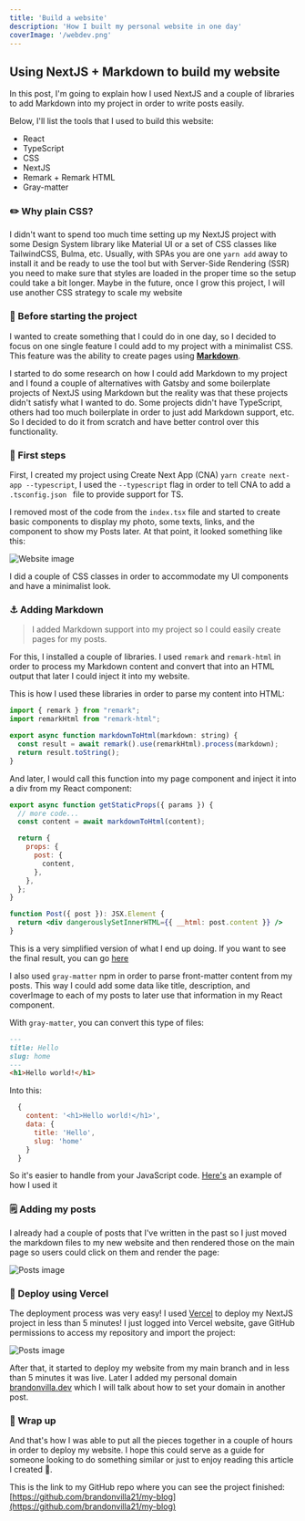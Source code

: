 ```yaml
---
title: 'Build a website'
description: 'How I built my personal website in one day'
coverImage: '/webdev.png'
---
```



## Using NextJS + Markdown to build my website

In this post, I'm going to explain how I used NextJS and a couple of libraries to add Markdown
into my project in order to write posts easily.

Below, I'll list the tools that I used to build this website: 

- React
- TypeScript
- CSS
- NextJS
- Remark + Remark HTML
- Gray-matter

### ✏️ Why plain CSS?
I didn't want to spend too much time setting up my NextJS project with some Design System library like Material UI or
a set of CSS classes like TailwindCSS, Bulma, etc. Usually, with SPAs you are one `yarn add` away to install it and be
ready to use the tool but with Server-Side Rendering (SSR) you need to make sure that styles are loaded in the proper time so
the setup could take a bit longer. Maybe in the future, once I grow this project, I will use another CSS strategy to scale my
website
### 📝 Before starting the project

I wanted to create something that I could do in one day, so I decided to focus on one single feature I could add to my project
with a minimalist CSS. This feature was the ability to create pages using [**Markdown**](https://www.markdownguide.org/getting-started/#what-is-markdown).

I started to do some research on how I could add Markdown to my project and I found a couple of alternatives with Gatsby and some boilerplate projects of NextJS using Markdown but the reality was that these projects didn't satisfy what I wanted to do. Some projects didn't have TypeScript, others had too much boilerplate in order to just add Markdown support, etc. So I decided to do it from scratch and have better control over this functionality. 

### 👟 First steps

First, I created my project using Create Next App (CNA) `yarn create next-app --typescript`, I used the `--typescript` flag in order to tell CNA to add a `.tsconfig.json ` file to provide support for TS. 

I removed most of the code from the `index.tsx` file and started to create basic components to display my photo, some texts, links, and the component to show my Posts later. At that point, it looked something like this:

![Website image](http://brandonvilla.dev/website.png)

I did a couple of CSS classes in order to accommodate my UI components and have a minimalist look.

### ⚓️ Adding Markdown

> I added Markdown support into my project so I could easily create pages for my posts. 

For this, I installed a couple of libraries. I used `remark` and `remark-html` in order to process my 
Markdown content and convert that into an HTML output that later I could inject it into my website.

This is how I used these libraries in order to parse my content into HTML:
```javascript
import { remark } from "remark";
import remarkHtml from "remark-html";

export async function markdownToHtml(markdown: string) {
  const result = await remark().use(remarkHtml).process(markdown);
  return result.toString();
}
```

And later, I would call this function into my page component and inject it into a div from my React component:
```jsx
export async function getStaticProps({ params }) {
  // more code...
  const content = await markdownToHtml(content);

  return {
    props: {
      post: {
        content,
      },
    },
  };
}

function Post({ post }): JSX.Element {
  return <div dangerouslySetInnerHTML={{ __html: post.content }} />
}
```

This is a very simplified version of what I end up doing. If you want to see the final result, you can go [here](https://github.com/brandonvilla21/my-blog/blob/main/pages/posts/%5Bslug%5D.tsx#L37)


I also used `gray-matter` npm in order to parse front-matter content from my posts. This way I could add some data like title, description, and coverImage to each of my posts to later use that information in my React component.

With `gray-matter`, you can convert this type of files:
```md
---
title: Hello
slug: home
---
<h1>Hello world!</h1>
```

Into this:
```javascript
  {
    content: '<h1>Hello world!</h1>',
    data: { 
      title: 'Hello', 
      slug: 'home' 
    }
  }
```

So it's easier to handle from your JavaScript code. [Here's](https://github.com/brandonvilla21/my-blog/blob/main/utils/markdown-parser.ts#L22) an example of how I used it

### 🗒 Adding my posts

I already had a couple of posts that I've written in the past so I just moved the markdown files to my new website and then rendered those on the main page so users could click on them and render the page:

![Posts image](http://brandonvilla.dev/posts.png)

### 🚀 Deploy using Vercel

The deployment process was very easy! I used [Vercel](https://vercel.com/) to deploy my NextJS project in less than 5 minutes! I just logged into Vercel website, gave GitHub permissions to access my repository and import the project:

![Posts image](http://brandonvilla.dev/vercel-import.png)

After that, it started to deploy my website from my main branch and in less than 5 minutes it was live. Later I added my personal domain [brandonvilla.dev](https://brandonvilla.dev) which I will talk about how to set your domain in another post.

### 🏁 Wrap up

And that's how I was able to put all the pieces together in a couple of hours in order to deploy my website. I hope this could serve as a guide for someone looking to do something similar or just to enjoy reading this article I created 🙂.

This is the link to my GitHub repo where you can see the project finished: [https://github.com/brandonvilla21/my-blog](https://github.com/brandonvilla21/my-blog)
